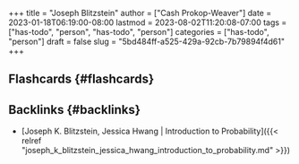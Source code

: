 +++
title = "Joseph Blitzstein"
author = ["Cash Prokop-Weaver"]
date = 2023-01-18T06:19:00-08:00
lastmod = 2023-08-02T11:20:08-07:00
tags = ["has-todo", "person", "has-todo", "person"]
categories = ["has-todo", "person"]
draft = false
slug = "5bd484ff-a525-429a-92cb-7b79894f4d61"
+++

## Flashcards {#flashcards}


## Backlinks {#backlinks}

-   [Joseph K. Blitzstein, Jessica Hwang | Introduction to Probability]({{< relref "joseph_k_blitzstein_jessica_hwang_introduction_to_probability.md" >}})

